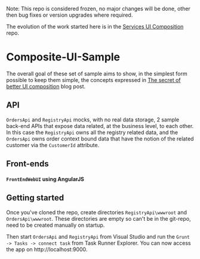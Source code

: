 Note: This repo is considered frozen, no major changes will be done, other then bug fixes or version upgrades where required.

The evolution of the work started here is in the [Services UI Composition](https://github.com/mauroservienti/Services-UI-Composition/) repo.

# Composite-UI-Sample

The overall goal of these set of sample aims to show, in the simplest form possible to keep them simple, the concepts expressed in [The secret of better UI composition](http://particular.net/blog/secret-of-better-ui-composition) blog post.

## API

`OrdersApi` and `RegistryApi` mocks, with no real data storage, 2 sample back-end APIs that expose data related, at the business level, to each other. In this case the `RegistryApi` owns all the registry related data, and the `OrdersApi` owns order context bound data that have the notion of the related customer via the `CustomerId` attribute.

## Front-ends

#### `FrontEndWebUI` using AngularJS

## Getting started

Once you've cloned the repo, create directories `RegistryApi\wwwroot` and `OrdersApi\wwwroot`. These directories are empty so can't be in the git-repo, need to be created manually on startup.

Then start `OrdersApi` and `RegistryApi` from Visual Studio and run the `Grunt -> Tasks -> connect task` from Task Runner Explorer. You can now access the app on http://localhost:9000.
